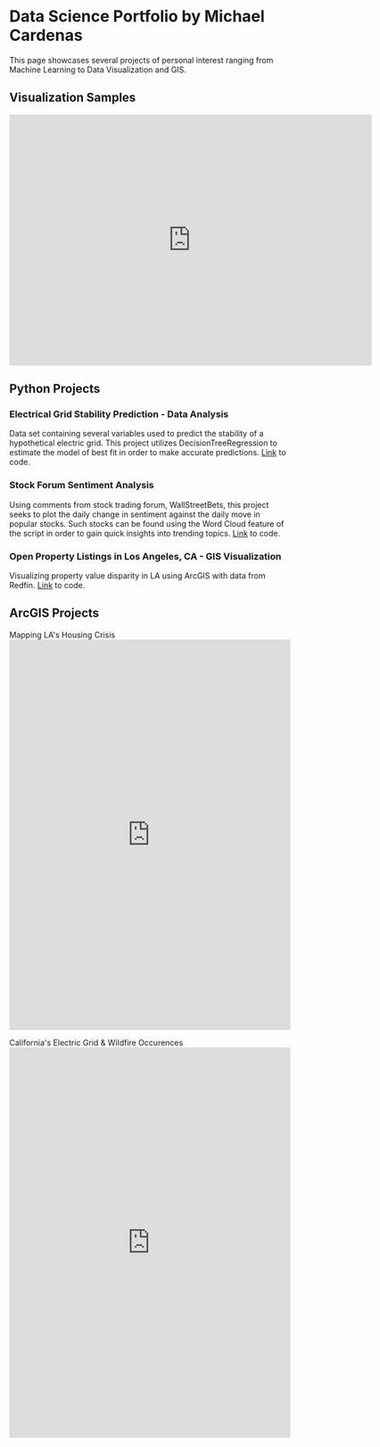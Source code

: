 # Data Science Portfolio by Michael Cardenas

This page showcases several projects of personal interest ranging from Machine Learning to Data Visualization and GIS. 

## Visualization Samples

<iframe seamless frameborder="0" src="https://public.tableau.com/authoring/NetflixData2019_16459958695610/Dashboard1#1" width = '650' height = '450' scrolling='yes' ></iframe>    


## Python Projects

### Electrical Grid Stability Prediction - Data Analysis

Data set containing several variables used to predict the stability of a hypothetical electric grid. This project utilizes DecisionTreeRegression to estimate the model of best fit in order to make accurate predictions. [Link](https://github.com/MichaelC-DS/Data-Analysis) to code. 

### Stock Forum Sentiment Analysis

Using comments from stock trading forum, WallStreetBets, this project seeks to plot the daily change in sentiment against the daily move in popular stocks. Such stocks can be found using the Word Cloud feature of the script in order to gain quick insights into trending topics. [Link](https://github.com/MichaelC-DS/Sentiment-Analysis) to code.

### Open Property Listings in Los Angeles, CA - GIS Visualization

Visualizing property value disparity in LA using ArcGIS with data from Redfin. [Link](https://github.com/MichaelC-DS/GIS-Data-Visualization) to code.


## ArcGIS Projects

Mapping LA's Housing Crisis
<embed src="https://MichaelC-DS.github.io/Final Project v2.pdf" width="100%" height="700px"/>


California's Electric Grid & Wildfire Occurences
<embed src="https://MichaelC-DS.github.io/Grid-Wildfire Map.pdf" width="100%" height="700px"/>
